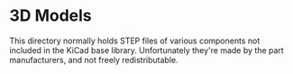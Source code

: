 # 3D Models

This directory normally holds STEP files of various components not included in the KiCad base library. Unfortunately
they're made by the part manufacturers, and not freely redistributable.
